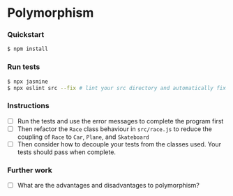 # Polymorphism

### Quickstart
```sh
$ npm install
```

### Run tests
```sh
$ npx jasmine
$ npx eslint src --fix # lint your src directory and automatically fix errors
```

### Instructions
- [ ] Run the tests and use the error messages to complete the program first
- [ ] Then refactor the `Race` class behaviour in `src/race.js` to reduce the coupling of `Race` to `Car`, `Plane`, and `Skateboard`
- [ ] Then consider how to decouple your tests from the classes used. Your tests should pass when complete.

### Further work

- [ ] What are the advantages and disadvantages to polymorphism?

